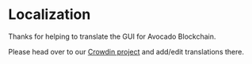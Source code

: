 # Localization

Thanks for helping to translate the GUI for Avocado Blockchain.

Please head over to our [Crowdin project](https://crowdin.com/project/avocado-blockchain/) and add/edit translations there.
